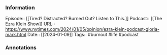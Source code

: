 ### Information

Episode:: [[Tired? Distracted? Burned Out? Listen to This.]]
Podcast:: [[The Ezra Klein Show]]
URL:: https://www.nytimes.com/2024/01/05/opinion/ezra-klein-podcast-gloria-mark.html
Date:: [[2024-01-09]]
Tags:: #burnout #life 
#podcast


### Annotations


